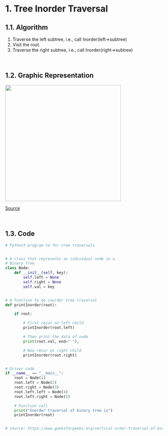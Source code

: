 # 1. Tree Inorder Traversal
## 1.1. Algorithm

1. Traverse the left subtree, i.e., call Inorder(left->subtree)
1. Visit the root.
1. Traverse the right subtree, i.e., call Inorder(right->subtree)

<br/>

## 1.2. Graphic Representation
<img alt="" src="https://builtin.com/sites/www.builtin.com/files/inline-images/2_tree-traversal.gif" style="width: 370px;" />

[Source](https://builtin.com/software-engineering-perspectives/tree-traversal)

<br/>

## 1.3. Code
```python
# Python3 program to for tree traversals


# A class that represents an individual node in a
# Binary Tree
class Node:
	def __init__(self, key):
		self.left = None
		self.right = None
		self.val = key


# A function to do inorder tree traversal
def printInorder(root):

	if root:

		# First recur on left child
		printInorder(root.left)

		# Then print the data of node
		print(root.val, end=" "),

		# Now recur on right child
		printInorder(root.right)


# Driver code
if __name__ == "__main__":
	root = Node(1)
	root.left = Node(2)
	root.right = Node(3)
	root.left.left = Node(4)
	root.left.right = Node(5)

	# Function call
	print("Inorder traversal of binary tree is")
	printInorder(root)


# source: https://www.geeksforgeeks.org/vertical-order-traversal-of-binary-tree-using-map/

```
